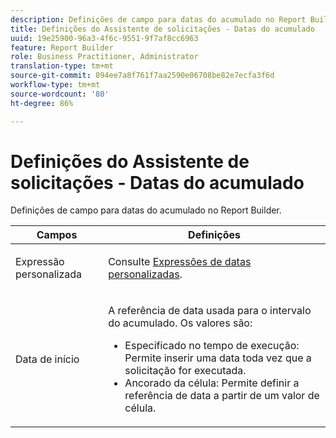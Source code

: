 ```yaml
---
description: Definições de campo para datas do acumulado no Report Builder.
title: Definições do Assistente de solicitações - Datas do acumulado
uuid: 19e25900-96a3-4f6c-9551-9f7af8cc6963
feature: Report Builder
role: Business Practitioner, Administrator
translation-type: tm+mt
source-git-commit: 894ee7a8f761f7aa2590e06708be82e7ecfa3f6d
workflow-type: tm+mt
source-wordcount: '80'
ht-degree: 86%

---
```



# Definições do Assistente de solicitações - Datas do acumulado

Definições de campo para datas do acumulado no Report Builder.

<table id="table_620F3BD3FD1B4C85A0319107EC03D54F"> 
 <thead> 
  <tr> 
   <th colname="col1" class="entry"> Campos </th> 
   <th colname="col2" class="entry"> Definições </th> 
  </tr> 
 </thead>
 <tbody> 
  <tr> 
   <td colname="col1"> <p>Expressão personalizada </p> </td> 
   <td colname="col2"> <p>Consulte <a href="/help/analyze/report-builder/data-requests/configuring-report-dates/c-customized-date-expressions/t-customized-date-expressions.md"   > Expressões de datas personalizadas</a>. </p> </td> 
  </tr> 
  <tr> 
   <td colname="col1"> <p> Data de início </p> </td> 
   <td colname="col2"> <p>A referência de data usada para o intervalo do acumulado. Os valores são: </p> 
    <ul id="ul_6B73B707B7CB4C7D88299A8337260800"> 
     <li id="li_48FD414FCF884F3AADB7CFBC90C7EF51"> Especificado no tempo de execução: Permite inserir uma data toda vez que a solicitação for executada. </li> 
     <li id="li_B1AE95854C1B4228A39164373A1C5303"> Ancorado da célula: Permite definir a referência de data a partir de um valor de célula. </li> 
    </ul> </td> 
  </tr> 
 </tbody> 
</table>

